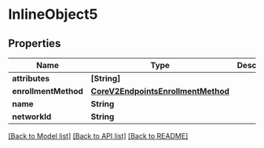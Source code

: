 # InlineObject5

## Properties
Name | Type | Description | Notes
------------ | ------------- | ------------- | -------------
**attributes** | **[String]** |  | 
**enrollmentMethod** | [**CoreV2EndpointsEnrollmentMethod**](CoreV2EndpointsEnrollmentMethod.md) |  | 
**name** | **String** |  | 
**networkId** | **String** |  | 

[[Back to Model list]](../README.md#documentation-for-models) [[Back to API list]](../README.md#documentation-for-api-endpoints) [[Back to README]](../README.md)



